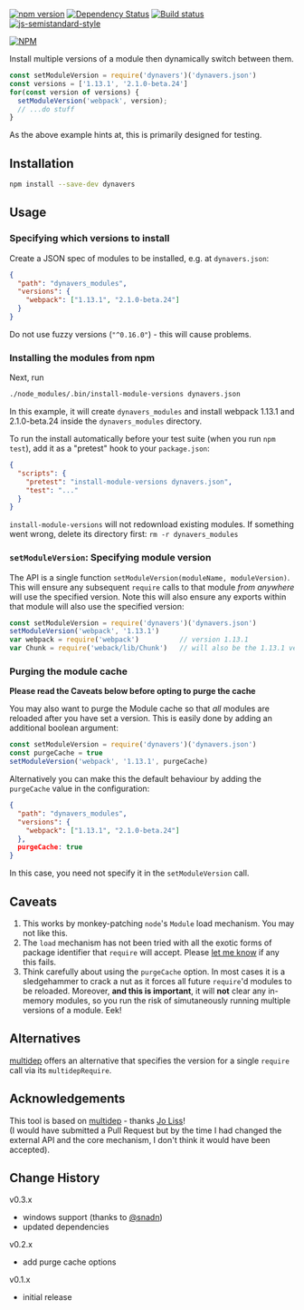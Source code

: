 [![npm version](https://badge.fury.io/js/dynavers.svg)](http://badge.fury.io/js/dynavers) [![Dependency Status](https://david-dm.org/numical/dynavers.svg)](https://david-dm.org/numical/dynavers) [![Build status](https://travis-ci.org/numical/dynavers.svg)](https://travis-ci.org/numical/dynavers) [![js-semistandard-style](https://img.shields.io/badge/code%20style-semistandard-brightgreen.svg?style=flat-square)](https://github.com/Flet/semistandard)

[![NPM](https://nodei.co/npm/dynavers.png?downloads=true&downloadRank=true&stars=true)](https://nodei.co/npm/dynavers/)

Install multiple versions of a module then dynamically switch between them.
```js
const setModuleVersion = require('dynavers')('dynavers.json')
const versions = ['1.13.1', '2.1.0-beta.24']
for(const version of versions) {
  setModuleVersion('webpack', version);
  // ...do stuff
}
```
As the above example hints at, this is primarily designed for testing.

## Installation

```bash
npm install --save-dev dynavers
```

## Usage

### Specifying which versions to install

Create a JSON spec of modules to be installed, e.g. at `dynavers.json`:
```json
{
  "path": "dynavers_modules",
  "versions": {
    "webpack": ["1.13.1", "2.1.0-beta.24"]
  }
}
```
Do not use fuzzy versions (`"^0.16.0"`) - this will cause problems.

### Installing the modules from npm
Next, run
```bash
./node_modules/.bin/install-module-versions dynavers.json
```

In this example, it will create `dynavers_modules` and install webpack
1.13.1 and 2.1.0-beta.24 inside the `dynavers_modules` directory.

To run the install automatically before your test suite (when you run `npm
test`), add it as a "pretest" hook to your `package.json`:

```json
{
  "scripts": {
    "pretest": "install-module-versions dynavers.json",
    "test": "..."
  }
}
```

`install-module-versions` will not redownload existing modules. If something went wrong,
delete its directory first: `rm -r dynavers_modules`

### `setModuleVersion`: Specifying module version
The API is a single function `setModuleVersion(moduleName, moduleVersion)`.
This will ensure any subsequent `require` calls to that module *from anywhere* will use the specified version.
Note this will also ensure any exports within that module will also use the specified version:
```js
const setModuleVersion = require('dynavers')('dynavers.json')
setModuleVersion('webpack', '1.13.1')
var webpack = require('webpack')          // version 1.13.1
var Chunk = require('weback/lib/Chunk')   // will also be the 1.13.1 version
```

### Purging the module cache
**Please read the Caveats below before opting to purge the cache**

You may also want to purge the Module cache so that *all* modules are reloaded after you have set a
version.
This is easily done by adding an additional boolean argument:
```js
const setModuleVersion = require('dynavers')('dynavers.json')
const purgeCache = true
setModuleVersion('webpack', '1.13.1', purgeCache)
```

Alternatively you can make this the default behaviour by adding the `purgeCache` value in the
configuration:
```json
{
  "path": "dynavers_modules",
  "versions": {
    "webpack": ["1.13.1", "2.1.0-beta.24"]
  },
  purgeCache: true
}
```
In this case, you need not specify it in the `setModuleVersion` call.


## Caveats
1. This works by monkey-patching `node`'s `Module` load mechanism.  You may not like this.
2. The `load` mechanism has not been tried with all the exotic forms of package identifier that `require` will
   accept.  Please [let me know](https://github.com/numical/dynavers/issues) if any this fails.
3. Think carefully about using the `purgeCache` option.  In most cases it is a sledgehammer to crack
   a nut as it forces all future `require`'d modules to be reloaded.  Moreover, **and this is important**, it
   will **not** clear any in-memory modules, so you run the risk of simutaneously running multiple versions of a
   module.  Eek!

## Alternatives
[multidep](https://github.com/joliss/node-multidep) offers an alternative that specifies the version
for a single `require` call via its `multidepRequire`.

## Acknowledgements
This tool is based on [multidep](https://github.com/joliss/node-multidep) - thanks [Jo
Liss](https://github.com/joliss)!  
(I would have submitted a Pull Request but by the time I had changed the external API and the core mechanism, I don't think it would have been accepted).

## Change History

v0.3.x
* windows support (thanks to [@snadn](https://github.com/snadn))
* updated dependencies

v0.2.x
* add purge cache options

v0.1.x
* initial release
